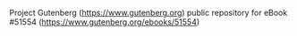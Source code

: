 Project Gutenberg (https://www.gutenberg.org) public repository for
eBook #51554 (https://www.gutenberg.org/ebooks/51554)
